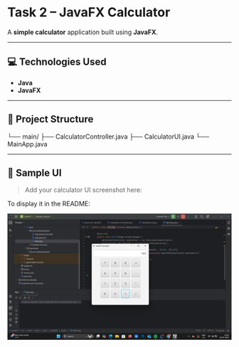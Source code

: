 # Task 2 – JavaFX Calculator

A **simple calculator** application built using **JavaFX**.

---

## 💻 Technologies Used

- **Java**
- **JavaFX**

---

## 📁 Project Structure

└── main/
├── CalculatorController.java
├── CalculatorUI.java
└── MainApp.java


---

## 📸 Sample UI

> Add your calculator UI screenshot here:


To display it in the README:

![Calculator UI](sample2.png)



